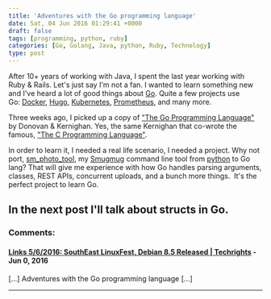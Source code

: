 ```yaml
---
title: 'Adventures with the Go programming language'
date: Sat, 04 Jun 2016 01:29:41 +0000
draft: false
tags: [programming, python, ruby]
categories: [Go, Golang, Java, python, Ruby, Technology]
type: post
---
```


After 10+ years of working with Java, I spent the last year working with Ruby & Rails. Let's just say I'm not a fan. I wanted to learn something new and I've heard a lot of good things about [Go](https://golang.org/). Quite a few projects use Go: [Docker](https://github.com/docker/docker), [Hugo](https://github.com/spf13/hugo), [Kubernetes](https://github.com/kubernetes/kubernetes), [Prometheus](https://github.com/prometheus/prometheus), and many more.

Three weeks ago, I picked up a copy of ["The Go Programming Language"](http://www.amazon.com/Programming-Language-Addison-Wesley-Professional-Computing/dp/0134190440?ie=UTF8&psc=1&redirect=true&ref_=oh_aui_detailpage_o05_s00) by Donovan & Kernighan. Yes, the same Kernighan that co-wrote the famous, ["The C Programming Language"](http://www.amazon.com/Programming-Language-Brian-W-Kernighan/dp/0131103628?ie=UTF8&*Version*=1&*entries*=0).

In order to learn it, I needed a real life scenario, I needed a project. Why not port, [sm\_photo\_tool](https://github.com/jmrodri/sm-photo-tool), my [Smugmug](https://www.smugmug.com/) command line tool from [python](https://www.python.org/) to Go lang? That will give me experience with how Go handles parsing arguments, classes, REST APIs, concurrent uploads, and a bunch more things.  It's the perfect project to learn Go.

In the next post I'll talk about structs in Go.
---
### Comments:
#### [Links 5/6/2016: SouthEast LinuxFest, Debian 8.5 Released | Techrights](http://techrights.org/2016/06/05/debian-8-5-released/ "") - <time datetime="2016-06-05 11:12:17">Jun 0, 2016</time>

\[…\] Adventures with the Go programming language \[…\]
<hr />
